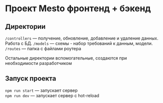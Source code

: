 # Проект Mesto фронтенд + бэкенд

## Директории

`/controllers` — получение, обновление, добавление и удаление данных. Работа с БД.
`/models` — схемы - набор требований к данным, модели. 
`/routes` — папка с файлами роутера  
  
Остальные директории вспомогательные, создаются при необходимости разработчиком

## Запуск проекта

`npm run start` — запускает сервер   
`npm run dev` — запускает сервер с hot-reload
